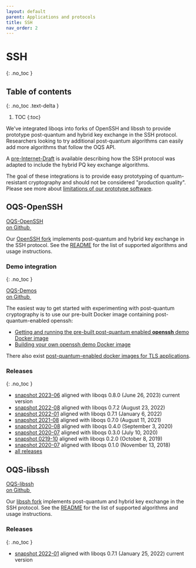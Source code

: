 ```yaml
---
layout: default
parent: Applications and protocols
title: SSH
nav_order: 2
---
```


# SSH
{: .no_toc }

## Table of contents
{: .no_toc .text-delta }

1. TOC
{:toc}


We've integrated liboqs into forks of OpenSSH and libssh to provide prototype post-quantum and hybrid key exchange in the SSH protocol.  Researchers looking to try additional post-quantum algorithms can easily add more algorithms that follow the OQS API.

A [pre-Internet-Draft](https://github.com/open-quantum-safe/openssh/blob/OQS-master/ietf_pre_draft_sike_bike_hybrid_kex.txt) is available describing how the SSH protocol was adapted to include the hybrid PQ key exchange algorithms.

The goal of these integrations is to provide easy prototyping of quantum-resistant cryptography and should not be considered "production quality".  Please see more about [limitations of our prototype software](../about#limitations).


## OQS-OpenSSH

<div class="float-right"><a class="btn btn-purple" href="https://github.com/open-quantum-safe/openssh">OQS-OpenSSH <br> on Github <img src="{{ site.baseurl }}/img/logos/GitHub-Mark-Light-64px.png" style="height: 1em; padding-left: 1em; margin-bottom: -2px;"></a></div>

Our <a href="https://github.com/open-quantum-safe/openssh">OpenSSH fork</a> implements post-quantum and hybrid key exchange in the SSH protocol.
See the [README](https://github.com/open-quantum-safe/openssh/blob/OQS-master/README.md) for the list of supported algorithms and usage instructions.

### Demo integration
{: .no_toc }

<div class="float-right"><a class="btn btn-purple" href="https://github.com/open-quantum-safe/oqs-demos">OQS-Demos <br> on Github <img src="{{ site.baseurl }}/img/logos/GitHub-Mark-Light-64px.png" style="height: 1em; padding-left: 1em; margin-bottom: -2px;"></a></div>

The easiest way to get started with experimenting with post-quantum cryptography is to use our pre-built Docker image containing post-quantum-enabled openssh:

- [Getting and running the pre-built post-quantum enabled **openssh** demo Docker image](https://hub.docker.com/r/openquantumsafe/openssh)
- [Building your own openssh demo Docker image](https://github.com/open-quantum-safe/oqs-demos/tree/main/openssh)

There also exist [post-quantum-enabled docker images for TLS applications](tls#demo-integrations).

### Releases
{: .no_toc }

- [snapshot 2023-06](https://github.com/open-quantum-safe/openssh/releases/tag/OQS-OpenSSH-snapshot-2023-06) aligned with liboqs 0.8.0 (June 26, 2023) <span class="label label-green">current version</span>
- [snapshot 2022-08](https://github.com/open-quantum-safe/openssh/releases/tag/OQS-OpenSSH-snapshot-2022-08) aligned with liboqs 0.7.2 (August 23, 2022)
- [snapshot 2022-01](https://github.com/open-quantum-safe/openssh/releases/tag/OQS-OpenSSH-snapshot-2022-01) aligned with liboqs 0.7.1 (January 6, 2022)
- [snapshot 2021-08](https://github.com/open-quantum-safe/openssh/releases/tag/OQS-OpenSSH-snapshot-2021-08) aligned with liboqs 0.7.0 (August 11, 2021)
- [snapshot 2020-08](https://github.com/open-quantum-safe/openssh/releases/tag/OQS-OpenSSH-snapshot-2020-08) aligned with liboqs 0.4.0 (September 3, 2020)
- [snapshot 2020-07](https://github.com/open-quantum-safe/openssh/releases/tag/OQS-OpenSSH-snapshot-2020-07) aligned with liboqs 0.3.0 (July 10, 2020)
- [snapshot 0219-10](https://github.com/open-quantum-safe/openssh/releases/tag/OQS-OpenSSH-snapshot-2019-10) aligned with liboqs 0.2.0 (October 8, 2019)
- [snapshot 2020-07](https://github.com/open-quantum-safe/openssh/releases/tag/OQS-OpenSSH-snapshot-2018-11) aligned with liboqs 0.1.0 (November 13, 2018)
- [all releases](https://github.com/open-quantum-safe/liboqs/releases)

## OQS-libssh

<div class="float-right"><a class="btn btn-purple" href="https://github.com/open-quantum-safe/libssh">OQS-libssh <br> on Github <img src="{{ site.baseurl }}/img/logos/GitHub-Mark-Light-64px.png" style="height: 1em; padding-left: 1em; margin-bottom: -2px;"></a></div>

Our <a href="https://github.com/open-quantum-safe/libssh">libssh fork</a> implements post-quantum and hybrid key exchange in the SSH protocol.
See the [README](https://github.com/open-quantum-safe/libssh/blob/OQS-master/README.md) for the list of supported algorithms and usage instructions.

### Releases
{: .no_toc }

- [snapshot 2022-01](https://github.com/open-quantum-safe/libssh/releases/tag/OQS-libssh-snapshot-2022-01) aligned with liboqs 0.7.1 (January 25, 2022) <span class="label label-green">current version</span>
